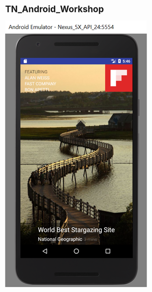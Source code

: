# TN_Android_Workshop
![alt text](https://github.com/artpssp1994/TN_Android_Workshop/blob/master/Homework1.png)
